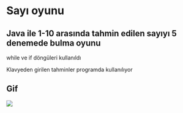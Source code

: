 # Sayı oyunu
<h2>Java ile 1-10 arasında tahmin edilen sayıyı 5 denemede bulma oyunu</h2>

 <p> while ve if döngüleri kullanıldı</p>
    <p>Klavyeden girilen tahminler programda kullanılıyor</p>
<h2>Gif</h2>

![](website.gif)